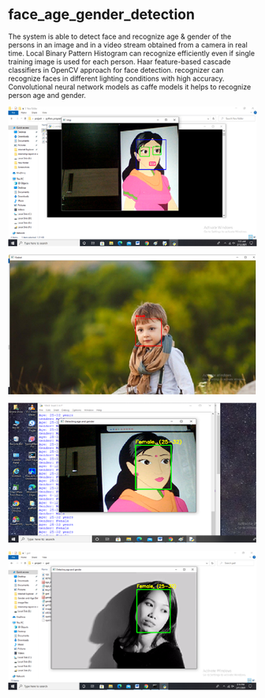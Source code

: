 # face_age_gender_detection
The system is able to detect face and recognize age &amp; gender of the persons in an image and in a video stream obtained from a camera in real time. Local Binary Pattern Histogram can recognize efficiently even if single training image is used for each person. Haar feature-based cascade classifiers in OpenCV approach for face detection. recognizer can recognize faces in different lighting conditions with high accuracy. Convolutional neural network models as caffe models it helps to recognize person age and gender.

![](https://github.com/Kiranashree23/face_age_gender_detection/blob/main/DETECT%201.png)

![](https://github.com/Kiranashree23/face_age_gender_detection/blob/main/DETECT%202.png)

![](https://github.com/Kiranashree23/face_age_gender_detection/blob/main/DETECT%203.png)


![](https://github.com/Kiranashree23/face_age_gender_detection/blob/main/DETECT%204.png)
